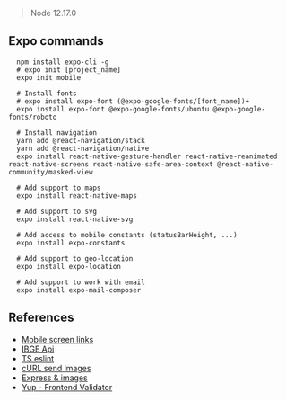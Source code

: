 
> Node 12.17.0

## Expo commands

```shell
  npm install expo-cli -g
  # expo init [project_name]
  expo init mobile

  # Install fonts
  # expo install expo-font (@expo-google-fonts/[font_name])+
  expo install expo-font @expo-google-fonts/ubuntu @expo-google-fonts/roboto

  # Install navigation
  yarn add @react-navigation/stack
  yarn add @react-navigation/native
  expo install react-native-gesture-handler react-native-reanimated react-native-screens react-native-safe-area-context @react-native-community/masked-view

  # Add support to maps
  expo install react-native-maps

  # Add support to svg
  expo install react-native-svg

  # Add access to mobile constants (statusBarHeight, ...)
  expo install expo-constants

  # Add support to geo-location
  expo install expo-location

  # Add support to work with email
  expo install expo-mail-composer
```

## References

- [Mobile screen links](https://reactnavigation.org/)
- [IBGE Api](https://servicodados.ibge.gov.br/api/docs/localidades?versao=1)
- [TS eslint](https://github.com/typescript-eslint/typescript-eslint/tree/master/packages/eslint-plugin)
- [cURL send images](https://www.schwertly.com/2011/11/using-curl-to-upload-images/)
- [Express & images](https://www.digitalocean.com/community/tutorials/how-to-add-advanced-photo-uploads-in-node-and-express)
- [Yup - Frontend Validator](https://github.com/jquense/yup)
